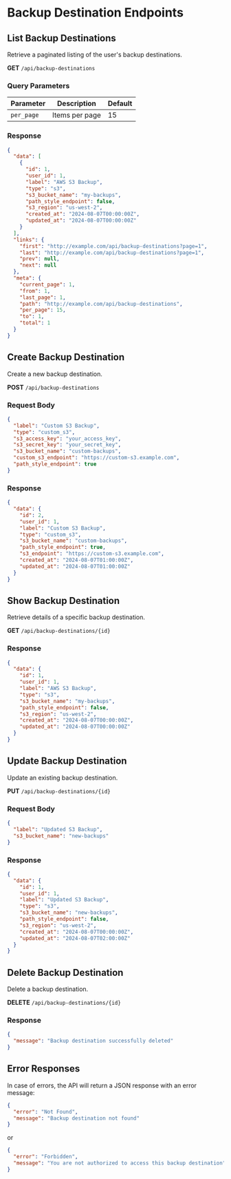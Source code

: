 # Backup Destination Endpoints

## List Backup Destinations

Retrieve a paginated listing of the user's backup destinations.

**GET** `/api/backup-destinations`

### Query Parameters

| Parameter | Description | Default |
|-----------|-------------|---------|
| `per_page` | Items per page | 15 |

### Response

```json
{
  "data": [
    {
      "id": 1,
      "user_id": 1,
      "label": "AWS S3 Backup",
      "type": "s3",
      "s3_bucket_name": "my-backups",
      "path_style_endpoint": false,
      "s3_region": "us-west-2",
      "created_at": "2024-08-07T00:00:00Z",
      "updated_at": "2024-08-07T00:00:00Z"
    }
  ],
  "links": {
    "first": "http://example.com/api/backup-destinations?page=1",
    "last": "http://example.com/api/backup-destinations?page=1",
    "prev": null,
    "next": null
  },
  "meta": {
    "current_page": 1,
    "from": 1,
    "last_page": 1,
    "path": "http://example.com/api/backup-destinations",
    "per_page": 15,
    "to": 1,
    "total": 1
  }
}
```

## Create Backup Destination

Create a new backup destination.

**POST** `/api/backup-destinations`

### Request Body

```json
{
  "label": "Custom S3 Backup",
  "type": "custom_s3",
  "s3_access_key": "your_access_key",
  "s3_secret_key": "your_secret_key",
  "s3_bucket_name": "custom-backups",
  "custom_s3_endpoint": "https://custom-s3.example.com",
  "path_style_endpoint": true
}
```

### Response

```json
{
  "data": {
    "id": 2,
    "user_id": 1,
    "label": "Custom S3 Backup",
    "type": "custom_s3",
    "s3_bucket_name": "custom-backups",
    "path_style_endpoint": true,
    "s3_endpoint": "https://custom-s3.example.com",
    "created_at": "2024-08-07T01:00:00Z",
    "updated_at": "2024-08-07T01:00:00Z"
  }
}
```

## Show Backup Destination

Retrieve details of a specific backup destination.

**GET** `/api/backup-destinations/{id}`

### Response

```json
{
  "data": {
    "id": 1,
    "user_id": 1,
    "label": "AWS S3 Backup",
    "type": "s3",
    "s3_bucket_name": "my-backups",
    "path_style_endpoint": false,
    "s3_region": "us-west-2",
    "created_at": "2024-08-07T00:00:00Z",
    "updated_at": "2024-08-07T00:00:00Z"
  }
}
```

## Update Backup Destination

Update an existing backup destination.

**PUT** `/api/backup-destinations/{id}`

### Request Body

```json
{
  "label": "Updated S3 Backup",
  "s3_bucket_name": "new-backups"
}
```

### Response

```json
{
  "data": {
    "id": 1,
    "user_id": 1,
    "label": "Updated S3 Backup",
    "type": "s3",
    "s3_bucket_name": "new-backups",
    "path_style_endpoint": false,
    "s3_region": "us-west-2",
    "created_at": "2024-08-07T00:00:00Z",
    "updated_at": "2024-08-07T02:00:00Z"
  }
}
```

## Delete Backup Destination

Delete a backup destination.

**DELETE** `/api/backup-destinations/{id}`

### Response

```json
{
  "message": "Backup destination successfully deleted"
}
```

## Error Responses

In case of errors, the API will return a JSON response with an error message:

```json
{
  "error": "Not Found",
  "message": "Backup destination not found"
}
```

or

```json
{
  "error": "Forbidden",
  "message": "You are not authorized to access this backup destination"
}
```